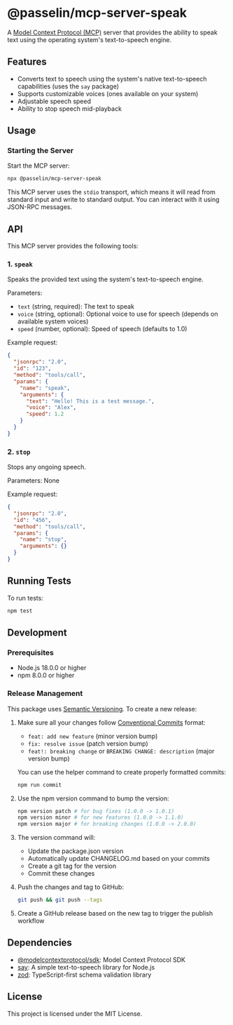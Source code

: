 # @passelin/mcp-server-speak

A [Model Context Protocol (MCP)](https://modelcontextprotocol.io/introduction) server that provides the ability to speak text using the operating system's text-to-speech engine.

## Features

- Converts text to speech using the system's native text-to-speech capabilities (uses the `say` package)
- Supports customizable voices (ones available on your system)
- Adjustable speech speed
- Ability to stop speech mid-playback

## Usage

### Starting the Server

Start the MCP server:

```bash
npx @passelin/mcp-server-speak
```

This MCP server uses the `stdio` transport, which means it will read from standard input and write to standard output. You can interact with it using JSON-RPC messages.

## API

This MCP server provides the following tools:

### 1. `speak`

Speaks the provided text using the system's text-to-speech engine.

Parameters:

- `text` (string, required): The text to speak
- `voice` (string, optional): Optional voice to use for speech (depends on available system voices)
- `speed` (number, optional): Speed of speech (defaults to 1.0)

Example request:

```json
{
  "jsonrpc": "2.0",
  "id": "123",
  "method": "tools/call",
  "params": {
    "name": "speak",
    "arguments": {
      "text": "Hello! This is a test message.",
      "voice": "Alex",
      "speed": 1.2
    }
  }
}
```

### 2. `stop`

Stops any ongoing speech.

Parameters: None

Example request:

```json
{
  "jsonrpc": "2.0",
  "id": "456",
  "method": "tools/call",
  "params": {
    "name": "stop",
    "arguments": {}
  }
}
```

## Running Tests

To run tests:

```bash
npm test
```

## Development

### Prerequisites

- Node.js 18.0.0 or higher
- npm 8.0.0 or higher

### Release Management

This package uses [Semantic Versioning](https://semver.org/). To create a new release:

1. Make sure all your changes follow [Conventional Commits](https://www.conventionalcommits.org/) format:

   - `feat: add new feature` (minor version bump)
   - `fix: resolve issue` (patch version bump)
   - `feat!: breaking change` or `BREAKING CHANGE: description` (major version bump)

   You can use the helper command to create properly formatted commits:

   ```bash
   npm run commit
   ```

2. Use the npm version command to bump the version:

   ```bash
   npm version patch # for bug fixes (1.0.0 -> 1.0.1)
   npm version minor # for new features (1.0.0 -> 1.1.0)
   npm version major # for breaking changes (1.0.0 -> 2.0.0)
   ```

3. The version command will:

   - Update the package.json version
   - Automatically update CHANGELOG.md based on your commits
   - Create a git tag for the version
   - Commit these changes

4. Push the changes and tag to GitHub:

   ```bash
   git push && git push --tags
   ```

5. Create a GitHub release based on the new tag to trigger the publish workflow

## Dependencies

- [@modelcontextprotocol/sdk](https://www.npmjs.com/package/@modelcontextprotocol/sdk): Model Context Protocol SDK
- [say](https://www.npmjs.com/package/say): A simple text-to-speech library for Node.js
- [zod](https://www.npmjs.com/package/zod): TypeScript-first schema validation library

## License

This project is licensed under the MIT License.
